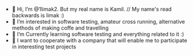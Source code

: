 - 👋 Hi, I’m @1limak2. But my real name is Kamil. // My name's read backwards is limak :)
- 👀 I’m interested in software testing, amateur cross running, alternative methods of making coffe and travelling 
- 🌱 I’m Currently learning software testing and everything related to it :)
- 💞️ I want to cooperate with a company that will enable me to participate in interesting test projects

<!---
1limak2/1limak2 is a ✨ special ✨ repository because its `README.md` (this file) appears on your GitHub profile.
You can click the Preview link to take a look at your changes.
--->
